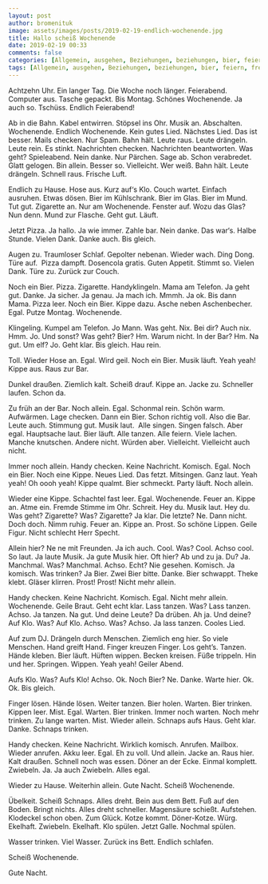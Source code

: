 ```yaml
---
layout: post
author: bromenituk
image: assets/images/posts/2019-02-19-endlich-wochenende.jpg
title: Hallo scheiß Wochenende
date: 2019-02-19 00:33
comments: false
categories: [Allgemein, ausgehen, Beziehungen, beziehungen, bier, feiern, freitagabend, Gesellschaft, kneipe, Kurzgeschichten, party, single, Sprache, tanzen, textakrobatik, Wochenende]
tags: [Allgemein, ausgehen, Beziehungen, beziehungen, bier, feiern, freitagabend, Gesellschaft, kneipe, Kurzgeschichten, party, single, Sprache, tanzen, textakrobatik, Wochenende]
---
```

<!-- wp:paragraph -->
<p>Achtzehn Uhr. Ein langer Tag. Die Woche noch länger.
Feierabend. Computer aus. Tasche gepackt. Bis Montag. Schönes Wochenende. Ja
auch so. Tschüss. Endlich Feierabend!</p>
<!-- /wp:paragraph -->

<!-- wp:paragraph -->
<p>Ab in die Bahn. Kabel entwirren. Stöpsel ins Ohr. Musik an.
Abschalten. Wochenende. Endlich Wochenende. Kein gutes Lied. Nächstes Lied. Das
ist besser. Mails checken. Nur Spam. Bahn hält. Leute raus. Leute drängeln.
Leute rein. Es stinkt. Nachrichten checken. Nachrichten beantworten. Was geht?
Spieleabend. Nein danke. Nur Pärchen. Sage ab. Schon verabredet. Glatt gelogen.
Bin allein. Besser so. Vielleicht. Wer weiß. Bahn hält. Leute drängeln. Schnell
raus. Frische Luft. </p>
<!-- /wp:paragraph -->

<!-- wp:paragraph -->
<p>Endlich zu Hause. Hose aus. Kurz auf‘s Klo. Couch wartet.
Einfach ausruhen. Etwas dösen. Bier im Kühlschrank. Bier im Glas. Bier im Mund.
Tut gut. Zigarette an. Nur am Wochenende. Fenster auf. Wozu das Glas? Nun denn.
Mund zur Flasche. Geht gut. Läuft. </p>
<!-- /wp:paragraph -->

<!-- wp:paragraph -->
<p>Jetzt Pizza. Ja hallo. Ja wie immer. Zahle bar. Nein danke.
Das war‘s. Halbe Stunde. Vielen Dank. Danke auch. Bis gleich.</p>
<!-- /wp:paragraph -->

<!-- wp:paragraph -->
<p>Augen zu. Traumloser Schlaf. Gepolter nebenan. Wieder wach. Ding
Dong. Türe auf. &nbsp;Pizza dampft. Dosencola
gratis. Guten Appetit. Stimmt so. Vielen Dank. Türe zu. Zurück zur Couch.</p>
<!-- /wp:paragraph -->

<!-- wp:paragraph -->
<p>Noch ein Bier. Pizza. Zigarette. Handyklingeln. Mama am
Telefon. Ja geht gut. Danke. Ja sicher. Ja genau. Ja mach ich. Mmmh. Ja ok. Bis
dann Mama. Pizza leer. Noch ein Bier. Kippe dazu. Asche neben Aschenbecher.
Egal. Putze Montag. Wochenende. </p>
<!-- /wp:paragraph -->

<!-- wp:paragraph -->
<p>Klingeling. Kumpel am Telefon. Jo Mann. Was geht. Nix. Bei
dir? Auch nix. Hmm. Jo. Und sonst? Was geht? Bier? Hm. Warum nicht. In der Bar?
Hm. Na gut. Um elf? Jo. Geht klar. Bis gleich. Hau rein.</p>
<!-- /wp:paragraph -->

<!-- wp:paragraph -->
<p>Toll. Wieder Hose an. Egal. Wird geil. Noch ein Bier. Musik
läuft. Yeah yeah! Kippe aus. Raus zur Bar. </p>
<!-- /wp:paragraph -->

<!-- wp:paragraph -->
<p>Dunkel draußen. Ziemlich kalt. Scheiß drauf. Kippe an. Jacke
zu. Schneller laufen. Schon da.</p>
<!-- /wp:paragraph -->

<!-- wp:paragraph -->
<p>Zu früh an der Bar. Noch allein. Egal. Schonmal rein. Schön
warm. Aufwärmen. Lage checken. Dann ein Bier. Schon richtig voll. Also die Bar.
Leute auch. Stimmung gut. Musik laut. &nbsp;Alle
singen. Singen falsch. Aber egal. Hauptsache laut. Bier läuft. Alle tanzen. Alle
feiern. Viele lachen. Manche knutschen. Andere nicht. Würden aber. Vielleicht.
Vielleicht auch nicht.</p>
<!-- /wp:paragraph -->

<!-- wp:paragraph -->
<p>Immer noch allein. Handy checken. Keine Nachricht. Komisch.
Egal. Noch ein Bier. Noch eine Kippe. Neues Lied. Das fetzt. Mitsingen. Ganz
laut. Yeah yeah! Oh oooh yeah! Kippe qualmt. Bier schmeckt. Party läuft. Noch
allein.</p>
<!-- /wp:paragraph -->

<!-- wp:paragraph -->
<p>Wieder eine Kippe. Schachtel fast leer. Egal. Wochenende.
Feuer an. Kippe an. Atme ein. Fremde Stimme im Ohr. Schreit. Hey du. Musik laut.
Hey du. Was geht? Zigarette? Was? Zigarette? Ja klar. Die letzte? Ne. Dann
nicht. Doch doch. Nimm ruhig. Feuer an. Kippe an. Prost. So schöne Lippen.
Geile Figur. Nicht schlecht Herr Specht. </p>
<!-- /wp:paragraph -->

<!-- wp:paragraph -->
<p>Allein hier? Ne ne mit Freunden. Ja ich auch. Cool. Was? Cool. Achso cool. So
laut. Ja laute Musik. Ja gute Musik hier. Oft hier? Ab und zu ja. Du? Ja.
Manchmal. Was? Manchmal. Achso. Echt? Nie gesehen. Komisch. Ja komisch. Was
trinken? Ja Bier. Zwei Bier bitte. Danke. Bier schwappt. Theke klebt. Gläser
klirren. Prost! Prost! Nicht mehr allein. </p>
<!-- /wp:paragraph -->

<!-- wp:paragraph -->
<p>Handy checken. Keine Nachricht. Komisch. Egal. Nicht mehr
allein. Wochenende. Geile Braut. Geht echt klar. Lass tanzen. Was? Lass tanzen.
Achso. Ja tanzen. Na gut. Und deine Leute? Da drüben. Ah ja. Und deine? Auf Klo.
Was? Auf Klo. Achso. Was? Achso. Ja lass tanzen. Cooles Lied. </p>
<!-- /wp:paragraph -->

<!-- wp:paragraph -->
<p>Auf zum DJ. Drängeln durch Menschen. Ziemlich eng hier. So
viele Menschen. Hand greift Hand. Finger kreuzen Finger. Los geht’s. Tanzen. Hände
kleben. Bier läuft. Hüften wippen. Becken kreisen. Füße trippeln. Hin und her.
Springen. Wippen. Yeah yeah! Geiler Abend.</p>
<!-- /wp:paragraph -->

<!-- wp:paragraph -->
<p>Aufs Klo. Was? Aufs Klo! Achso. Ok. Noch Bier? Ne. Danke.
Warte hier. Ok. Ok. Bis gleich. </p>
<!-- /wp:paragraph -->

<!-- wp:paragraph -->
<p>Finger lösen. Hände lösen. Weiter tanzen. Bier holen. Warten.
Bier trinken. Kippen leer. Mist. Egal. Warten. Bier trinken. Immer noch warten.
Noch mehr trinken. Zu lange warten. Mist. Wieder allein. Schnaps aufs Haus. Geht
klar. Danke. Schnaps trinken. </p>
<!-- /wp:paragraph -->

<!-- wp:paragraph -->
<p>Handy checken. Keine Nachricht. Wirklich komisch. Anrufen.
Mailbox. Wieder anrufen. Akku leer. Egal. Eh zu voll. Und allein. Jacke an.
Raus hier. Kalt draußen. Schnell noch was essen. Döner an der Ecke. Einmal komplett.
Zwiebeln. Ja. Ja auch Zwiebeln. Alles egal. </p>
<!-- /wp:paragraph -->

<!-- wp:paragraph -->
<p>Wieder zu Hause. Weiterhin allein. Gute Nacht. Scheiß
Wochenende. </p>
<!-- /wp:paragraph -->

<!-- wp:paragraph -->
<p>Übelkeit. Scheiß Schnaps. Alles dreht. Bein aus dem Bett. Fuß auf den Boden. Bringt nichts. Alles dreht schneller. Magensäure schießt. Aufstehen. Klodeckel schon oben. Zum Glück. Kotze kommt. Döner-Kotze. Würg. Ekelhaft. Zwiebeln. Ekelhaft. Klo spülen. Jetzt Galle. Nochmal spülen.</p>
<!-- /wp:paragraph -->

<!-- wp:paragraph -->
<p>Wasser trinken. Viel Wasser. Zurück ins Bett. Endlich schlafen.</p>
<!-- /wp:paragraph -->

<!-- wp:paragraph -->
<p>Scheiß Wochenende.</p>
<!-- /wp:paragraph -->

<!-- wp:paragraph -->
<p>Gute Nacht.</p>
<!-- /wp:paragraph -->
